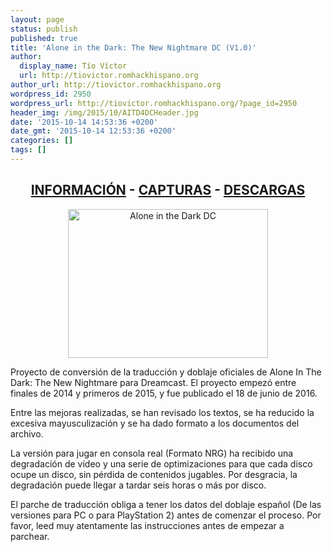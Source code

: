 ```yaml
---
layout: page
status: publish
published: true
title: 'Alone in the Dark: The New Nightmare DC (V1.0)'
author:
  display_name: Tío Víctor
  url: http://tiovictor.romhackhispano.org
author_url: http://tiovictor.romhackhispano.org
wordpress_id: 2950
wordpress_url: http://tiovictor.romhackhispano.org/?page_id=2950
header_img: /img/2015/10/AITD4DCHeader.jpg
date: '2015-10-14 14:53:36 +0200'
date_gmt: '2015-10-14 12:53:36 +0200'
categories: []
tags: []
---
```

<h2 style="text-align: center;"><strong><a href="http://tiovictor.romhackhispano.org/alone-in-the-dark-dc/informacion/">INFORMACIÓN</a> - <a href="http://tiovictor.romhackhispano.org/alone-in-the-dark-dc/capturas/">CAPTURAS</a> - <a href="http://tiovictor.romhackhispano.org/alone-in-the-dark-dc/descargar/">DESCARGAS</a></strong></h2>

<center><img src="/img/2015/10/AITD4DC-02.jpg" alt="Alone in the Dark DC" width="320" height="238" /></center>

Proyecto de conversión de la traducción y doblaje oficiales de Alone In The Dark: The New Nightmare para Dreamcast. El proyecto empezó entre finales de 2014 y primeros de 2015, y fue publicado el 18 de junio de 2016.

Entre las mejoras realizadas, se han revisado los textos, se ha reducido la excesiva mayusculización y se ha dado formato a los documentos del archivo.

La versión para jugar en consola real (Formato NRG) ha recibido una degradación de vídeo y una serie de optimizaciones para que cada disco ocupe un disco, sin pérdida de contenidos jugables. Por desgracia, la degradación puede llegar a tardar seis horas o más por disco.

El parche de traducción obliga a tener los datos del doblaje español (De las versiones para PC o para PlayStation 2) antes de comenzar el proceso. Por favor, leed muy atentamente las instrucciones antes de empezar a parchear.
